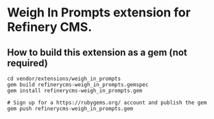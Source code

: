 # Weigh In Prompts extension for Refinery CMS.

## How to build this extension as a gem (not required)

    cd vendor/extensions/weigh_in_prompts
    gem build refinerycms-weigh_in_prompts.gemspec
    gem install refinerycms-weigh_in_prompts.gem

    # Sign up for a https://rubygems.org/ account and publish the gem
    gem push refinerycms-weigh_in_prompts.gem
